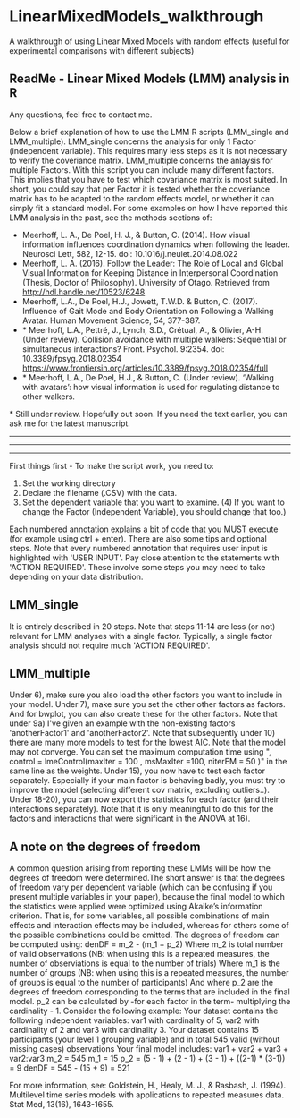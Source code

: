 # LinearMixedModels_walkthrough
A walkthrough of using Linear Mixed Models with random effects (useful for experimental comparisons with different subjects)

ReadMe - Linear Mixed Models (LMM) analysis in R
------------------------------------------------
Any questions, feel free to contact me.

Below a brief explanation of how to use the LMM R scripts (LMM_single and LMM_multiple).
LMM_single concerns the analysis for only 1 Factor (independent variable). This requires many less steps as it is not necessary to verify the coveriance matrix.
LMM_multiple concerns the anlaysis for multiple Factors. With this script you can include many different factors. This implies that you have to test which covariance matrix is most suited. In short, you could say that per Factor it is tested whether the coveriance matrix has to be adapted to the random effects model, or whether it can simply fit a standard model.
For some examples on how I have reported this LMM analysis in the past, see the methods sections of:

* Meerhoff, L. A., De Poel, H. J., & Button, C. (2014). How visual information influences coordination dynamics when following the leader. Neurosci Lett, 582, 12-15. doi: 10.1016/j.neulet.2014.08.022
* Meerhoff, L. A. (2016). Follow the Leader: The Role of Local and Global Visual Information for Keeping Distance in Interpersonal Coordination (Thesis, Doctor of Philosophy). University of Otago. Retrieved from http://hdl.handle.net/10523/6248
* Meerhoff, L.A., De Poel, H.J., Jowett, T.W.D. & Button, C. (2017). Influence of Gait Mode and Body Orientation on Following a Walking Avatar. Human Movement Science, 54, 377-387.
* \* Meerhoff, L.A., Pettré, J., Lynch, S.D., Crétual, A., & Olivier, A-H. (Under review). Collision avoidance with multiple walkers: Sequential or simultaneous interactions? Front. Psychol. 9:2354. doi: 10.3389/fpsyg.2018.02354 https://www.frontiersin.org/articles/10.3389/fpsyg.2018.02354/full
* \* Meerhoff, L.A., De Poel, H.J., & Button, C. (Under review). ‘Walking with avatars’: how visual information is used for regulating distance to other walkers.

\* Still under review. Hopefully out soon. If you need the text earlier, you can ask me for the latest manuscript.

------------------------------------------------
------------------------------------------------
------------------------------------------------

First things first - To make the script work, you need to:
1) Set the working directory
2) Declare the filename (.CSV) with the data.
3) Set the dependent variable that you want to examine.
(4) If you want to change the Factor (Independent Variable), you should change that too.)

Each numbered annotation explains a bit of code that you MUST execute (for example using ctrl + enter). There are also some tips and optional steps.
Note that every numbered annotation that requires user input is highlighted with 'USER INPUT'.
Pay close attention to the statements with 'ACTION REQUIRED'. These involve some steps you may need to take depending on your data distribution.

LMM_single
------------------------------------------------
It is entirely described in 20 steps. Note that steps 11-14 are less (or not) relevant for LMM analyses with a single factor. Typically, a single factor analysis should not require much 'ACTION REQUIRED'.

LMM_multiple
------------------------------------------------
Under 6), make sure you also load the other factors you want to include in your model.
Under 7), make sure you set the other other factors as factors. And for bwplot, you can also create these for the other factors.
Note that under 9a) I've given an example with the non-existing factors 'anotherFactor1' and 'anotherFactor2'.
Note that subsequently under 10) there are many more models to test for the lowest AIC.
Note that the model may not converge. You can set the maximum computation time using ", control = lmeControl(maxIter = 100 , msMaxIter =100, niterEM = 50 )" in the same line as the weights.
Under 15), you now have to test each factor separately. Especially if your main factor is behaving badly, you must try to improve the model (selecting different cov matrix, excluding outliers..).
Under 18-20), you can now export the statistics for each factor (and their interactions separately). Note that it is only meaningful to do this for the factors and interactions that were significant in the ANOVA at 16).


A note on the degrees of freedom
------------------------------------------------
A common question arising from reporting these LMMs will be how the degrees of freedom were determined.The short answer is that the degrees of freedom vary per dependent variable (which can be confusing if you present multiple variables in your paper), because the final model to which the statistics were applied were optimized using Akaike’s information criterion. That is, for some variables, all possible combinations of main effects and interaction effects may be included, whereas for others some of the possible combinations could be omitted.
The degrees of freedom can be computed using:
denDF = m_2 - (m_1 + p_2)
Where m_2 is total number of valid observations (NB: when using this is a repeated measures, the number of observiations is equal to the number of trials)
Where m_1 is the number of groups (NB: when using this is a repeated measures, the number of groups is equal to the number of participants)
And where p_2 are the degrees of freedom corresponding to the terms that are included in the final model.
p_2 can be calculated by -for each factor in the term- multiplying the cardinality - 1.
Consider the following example:
Your dataset contains the following independent variables: var1 with cardinality of 5, var2 with cardinality of 2 and var3 with cardinality 3.
Your dataset contains 15 participants (your level 1 grouping variable) and in total 545 valid (without missing cases) observations
Your final model includes: var1 + var2 + var3 + var2:var3
m_2 = 545
m_1 = 15
p_2 = (5 - 1) + (2 - 1) + (3 - 1) + ((2-1) * (3-1))
    = 9
denDF = 545 - (15 + 9)
      = 521

For more information, see:
Goldstein, H., Healy, M. J., & Rasbash, J. (1994). Multilevel time series models with applications to repeated measures data. Stat Med, 13(16), 1643-1655. 
